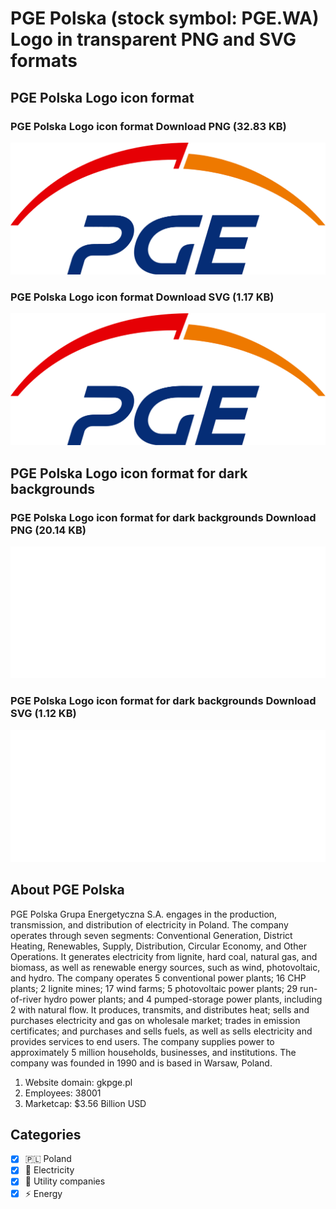# PGE Polska (stock symbol: PGE.WA) Logo in transparent PNG and SVG formats

## PGE Polska Logo icon format

### PGE Polska Logo icon format Download PNG (32.83 KB)

![PGE Polska Logo icon format Download PNG (32.83 KB)](/img/orig/PGE.WA-5aa8b8d1.png)

### PGE Polska Logo icon format Download SVG (1.17 KB)

![PGE Polska Logo icon format Download SVG (1.17 KB)](/img/orig/PGE.WA-6df0710a.svg)

## PGE Polska Logo icon format for dark backgrounds

### PGE Polska Logo icon format for dark backgrounds Download PNG (20.14 KB)

![PGE Polska Logo icon format for dark backgrounds Download PNG (20.14 KB)](/img/orig/PGE.WA.D-cc824819.png)

### PGE Polska Logo icon format for dark backgrounds Download SVG (1.12 KB)

![PGE Polska Logo icon format for dark backgrounds Download SVG (1.12 KB)](/img/orig/PGE.WA.D-3a38a3d0.svg)

## About PGE Polska

PGE Polska Grupa Energetyczna S.A. engages in the production, transmission, and distribution of electricity in Poland. The company operates through seven segments: Conventional Generation, District Heating, Renewables, Supply, Distribution, Circular Economy, and Other Operations. It generates electricity from lignite, hard coal, natural gas, and biomass, as well as renewable energy sources, such as wind, photovoltaic, and hydro. The company operates 5 conventional power plants; 16 CHP plants; 2 lignite mines; 17 wind farms; 5 photovoltaic power plants; 29 run-of-river hydro power plants; and 4 pumped-storage power plants, including 2 with natural flow. It produces, transmits, and distributes heat; sells and purchases electricity and gas on wholesale market; trades in emission certificates; and purchases and sells fuels, as well as sells electricity and provides services to end users. The company supplies power to approximately 5 million households, businesses, and institutions. The company was founded in 1990 and is based in Warsaw, Poland.

1. Website domain: gkpge.pl
2. Employees: 38001
3. Marketcap: $3.56 Billion USD


## Categories
- [x] 🇵🇱 Poland
- [x] 🔋 Electricity
- [x] 🚰 Utility companies
- [x] ⚡ Energy
